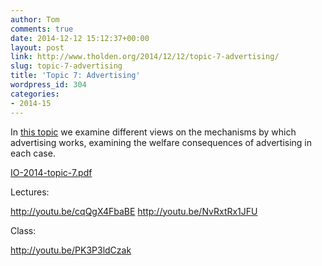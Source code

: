 ```yaml
---
author: Tom
comments: true
date: 2014-12-12 15:12:37+00:00
layout: post
link: http://www.tholden.org/2014/12/12/topic-7-advertising/
slug: topic-7-advertising
title: 'Topic 7: Advertising'
wordpress_id: 304
categories:
- 2014-15
---
```


In [this topic](http://www.tholden.org/wp-content/uploads/2014/12/IO-2014-topic-7.pdf) we examine different views on the mechanisms by which advertising works, examining the welfare consequences of advertising in each case.






[IO-2014-topic-7.pdf](http://www.tholden.org/wp-content/uploads/2014/12/IO-2014-topic-7.pdf)






Lectures:

http://youtu.be/cqQgX4FbaBE
http://youtu.be/NvRxtRx1JFU

Class:

http://youtu.be/PK3P3ldCzak
